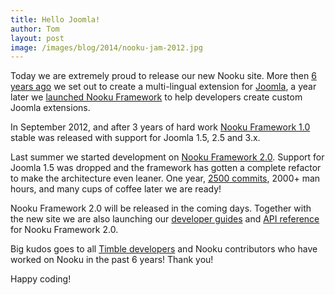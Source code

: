 ```yaml
---
title: Hello Joomla!
author: Tom
layout: post
image: /images/blog/2014/nooku-jam-2012.jpg
---
```


Today we are extremely proud to release our new Nooku site. More then [6 years ago](http://www.nooku.org/blog/2008/04/party-time-%E2%80%94-website-launch/) we set out to create a multi-lingual extension for [Joomla](http://www.joomla.org), a year later we [launched Nooku Framework](http://www.nooku.org/blog/2009/05/nooku-framework-the-api-that-speaks-for-itself/) to help developers create custom Joomla extensions.

<!--more-->

In September 2012, and after 3 years of hard work [Nooku Framework 1.0](https://github.com/nooku/nooku-framework/releases) stable was released with support for Joomla 1.5, 2.5 and 3.x.

Last summer we started development on [Nooku Framework 2.0](https://github.com/nooku/nooku-framework). Support for Joomla 1.5 was dropped and the framework has gotten a complete refactor to make the architecture even leaner. One year, [2500 commits](https://github.com/nooku/nooku-framework/graphs/contributors), 2000+ man hours, and many cups of coffee later we are ready!

Nooku Framework 2.0 will be released in the coming days. Together with the new site we are also launching our [developer guides](http://guides.nooku.org) and [API reference](http://api.nooku.org) for Nooku Framework 2.0.

Big kudos goes to all [Timble developers](http://www.timble.net/about/#our-team) and Nooku contributors who have worked on Nooku in the past 6 years! Thank you!

Happy coding!